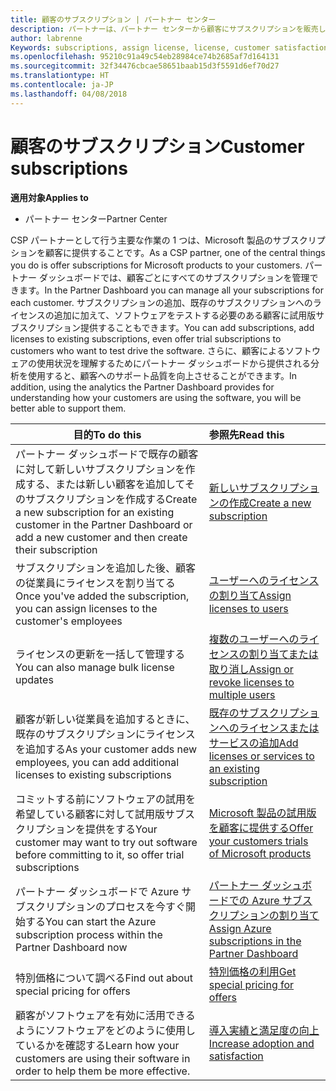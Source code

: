 ```yaml
---
title: 顧客のサブスクリプション | パートナー センター
description: パートナーは、パートナー センターから顧客にサブスクリプションを販売し、販売したサブスクリプションを管理できます。
author: labrenne
Keywords: subscriptions, assign license, license, customer satisfaction, Azure subscriptions
ms.openlocfilehash: 95210c91a49c54eb28984ce74b2685af7d164131
ms.sourcegitcommit: 32f34476cbcae58651baab15d3f5591d6ef70d27
ms.translationtype: HT
ms.contentlocale: ja-JP
ms.lasthandoff: 04/08/2018
---
```

# <a name="customer-subscriptions"></a><span data-ttu-id="02bdf-103">顧客のサブスクリプション</span><span class="sxs-lookup"><span data-stu-id="02bdf-103">Customer subscriptions</span></span>

**<span data-ttu-id="02bdf-104">適用対象</span><span class="sxs-lookup"><span data-stu-id="02bdf-104">Applies to</span></span>**

-  <span data-ttu-id="02bdf-105">パートナー センター</span><span class="sxs-lookup"><span data-stu-id="02bdf-105">Partner Center</span></span>

<span data-ttu-id="02bdf-106">CSP パートナーとして行う主要な作業の 1 つは、Microsoft 製品のサブスクリプションを顧客に提供することです。</span><span class="sxs-lookup"><span data-stu-id="02bdf-106">As a CSP partner, one of the central things you do is offer subscriptions for Microsoft products to your customers.</span></span> <span data-ttu-id="02bdf-107">パートナー ダッシュボードでは、顧客ごとにすべてのサブスクリプションを管理できます。</span><span class="sxs-lookup"><span data-stu-id="02bdf-107">In the Partner Dashboard you can manage all your subscriptions for each customer.</span></span> <span data-ttu-id="02bdf-108">サブスクリプションの追加、既存のサブスクリプションへのライセンスの追加に加えて、ソフトウェアをテストする必要のある顧客に試用版サブスクリプション提供することもできます。</span><span class="sxs-lookup"><span data-stu-id="02bdf-108">You can add subscriptions, add licenses to existing subscriptions, even offer trial subscriptions to customers who want to test drive the software.</span></span> <span data-ttu-id="02bdf-109">さらに、顧客によるソフトウェアの使用状況を理解するためにパートナー ダッシュボードから提供される分析を使用すると、顧客へのサポート品質を向上させることができます。</span><span class="sxs-lookup"><span data-stu-id="02bdf-109">In addition, using the analytics the Partner Dashboard provides for understanding how your customers are using the software, you will be better able to support them.</span></span>

|**<span data-ttu-id="02bdf-110">目的</span><span class="sxs-lookup"><span data-stu-id="02bdf-110">To do this</span></span>**   |**<span data-ttu-id="02bdf-111">参照先</span><span class="sxs-lookup"><span data-stu-id="02bdf-111">Read this</span></span>**   |
|----------------------|:----------------------|
|<span data-ttu-id="02bdf-112">パートナー ダッシュボードで既存の顧客に対して新しいサブスクリプションを作成する、または新しい顧客を追加してそのサブスクリプションを作成する</span><span class="sxs-lookup"><span data-stu-id="02bdf-112">Create a new subscription for an existing customer in the Partner Dashboard or add a new customer and then create their subscription</span></span>|[<span data-ttu-id="02bdf-113">新しいサブスクリプションの作成</span><span class="sxs-lookup"><span data-stu-id="02bdf-113">Create a new subscription</span></span>](create-a-new-subscription.md)|
|<span data-ttu-id="02bdf-114">サブスクリプションを追加した後、顧客の従業員にライセンスを割り当てる</span><span class="sxs-lookup"><span data-stu-id="02bdf-114">Once you've added the subscription, you can assign licenses to the customer's employees</span></span>  |[<span data-ttu-id="02bdf-115">ユーザーへのライセンスの割り当て</span><span class="sxs-lookup"><span data-stu-id="02bdf-115">Assign licenses to users</span></span>](assign-licenses-to-users.md)|
|<span data-ttu-id="02bdf-116">ライセンスの更新を一括して管理する</span><span class="sxs-lookup"><span data-stu-id="02bdf-116">You can also manage bulk license updates</span></span>   |[<span data-ttu-id="02bdf-117">複数のユーザーへのライセンスの割り当てまたは取り消し</span><span class="sxs-lookup"><span data-stu-id="02bdf-117">Assign or revoke licenses to multiple users</span></span>](bulk-license-provisioning-for-multiple-users.md)|
|<span data-ttu-id="02bdf-118">顧客が新しい従業員を追加するときに、既存のサブスクリプションにライセンスを追加する</span><span class="sxs-lookup"><span data-stu-id="02bdf-118">As your customer adds new employees, you can add additional licenses to existing subscriptions</span></span>   |[<span data-ttu-id="02bdf-119">既存のサブスクリプションへのライセンスまたはサービスの追加</span><span class="sxs-lookup"><span data-stu-id="02bdf-119">Add licenses or services to an existing subscription</span></span>](add-licenses-or-services-to-an-existing-subscription.md)|
|<span data-ttu-id="02bdf-120">コミットする前にソフトウェアの試用を希望している顧客に対して試用版サブスクリプションを提供をする</span><span class="sxs-lookup"><span data-stu-id="02bdf-120">Your customer may want to try out software before committing to it, so offer trial subscriptions</span></span>    |[<span data-ttu-id="02bdf-121">Microsoft 製品の試用版を顧客に提供する</span><span class="sxs-lookup"><span data-stu-id="02bdf-121">Offer your customers trials of Microsoft products</span></span>](offer-your-customers-trials-of-microsoft-products.md)|
|<span data-ttu-id="02bdf-122">パートナー ダッシュボードで Azure サブスクリプションのプロセスを今すぐ開始する</span><span class="sxs-lookup"><span data-stu-id="02bdf-122">You can start the Azure subscription process within the Partner Dashboard now</span></span>   |[<span data-ttu-id="02bdf-123">パートナー ダッシュボードでの Azure サブスクリプションの割り当て</span><span class="sxs-lookup"><span data-stu-id="02bdf-123">Assign Azure subscriptions in the Partner Dashboard</span></span>](assign-azure-subscriptions.md)|
|<span data-ttu-id="02bdf-124">特別価格について調べる</span><span class="sxs-lookup"><span data-stu-id="02bdf-124">Find out about special pricing for offers</span></span>   |[<span data-ttu-id="02bdf-125">特別価格の利用</span><span class="sxs-lookup"><span data-stu-id="02bdf-125">Get special pricing for offers</span></span>](get-special-pricing-for-offers.md)|
|<span data-ttu-id="02bdf-126">顧客がソフトウェアを有効に活用できるようにソフトウェアをどのように使用しているかを確認する</span><span class="sxs-lookup"><span data-stu-id="02bdf-126">Learn how your customers are using their software in order to help them be more effective.</span></span>   | [<span data-ttu-id="02bdf-127">導入実績と満足度の向上</span><span class="sxs-lookup"><span data-stu-id="02bdf-127">Increase adoption and satisfaction</span></span>](increasing-adoption-and-satisfaction.md)   | 

































 

 



